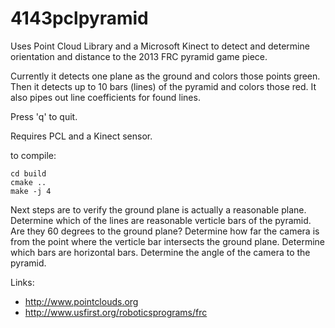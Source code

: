 4143pclpyramid
==============

Uses Point Cloud Library and a Microsoft Kinect to detect and determine orientation and distance to the 2013 FRC pyramid game piece.

Currently it detects one plane as the ground and colors those points green.
Then it detects up to 10 bars (lines) of the pyramid and colors those red.
It also pipes out line coefficients for found lines.

Press 'q' to quit.

Requires PCL and a Kinect sensor.

to compile:
```
cd build
cmake ..
make -j 4
```

Next steps are to verify the ground plane is actually a reasonable plane. Determine which of the lines are reasonable verticle bars of the pyramid.  Are they 60 degrees to the ground plane?  Determine how far the camera is from the point where the verticle bar intersects the ground plane.  Determine which bars are horizontal bars.  Determine the angle of the camera to the pyramid.

Links:

* http://www.pointclouds.org
* http://www.usfirst.org/roboticsprograms/frc

